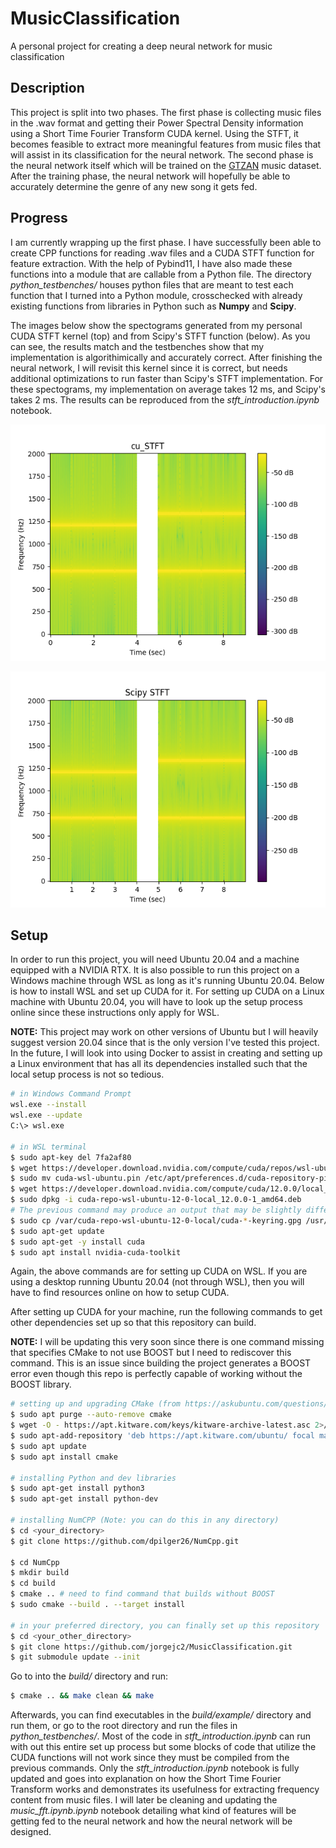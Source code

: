 # MusicClassification
A personal project for creating a deep neural network for music classification

## Description
This project is split into two phases. The first phase is collecting music files in the .wav format and getting their Power Spectral Density information using a Short Time Fourier Transform CUDA kernel. Using the STFT, it becomes feasible to extract more meaningful features from music files that will assist in its classification for the neural network. The second phase is the neural network itself which will be trained on 
the [GTZAN](https://www.kaggle.com/datasets/andradaolteanu/gtzan-dataset-music-genre-classification) music dataset. After the training phase, the 
neural network will hopefully be able to accurately determine the genre of any new song it gets fed. 

## Progress
I am currently wrapping up the first phase. I have successfully been able to create CPP functions for reading .wav files and a CUDA STFT function 
for feature extraction. With the help of Pybind11, I have also made these functions into a module that are callable from a Python file. The directory *python_testbenches/* houses python files that are meant to test each function that I turned into a Python module, crosschecked with 
already existing functions from libraries in Python such as **Numpy** and **Scipy**. 

The images below show the spectograms generated from my personal CUDA STFT kernel (top) and from Scipy's STFT function (below). As you can see, the results match and the testbenches show that my implementation is algorithimically and accurately correct. After finishing the neural network, I will revisit this kernel since it is correct, but needs additional optimizations to run faster than Scipy's STFT implementation. For these spectograms, my implementation on average takes 12 ms, and Scipy's takes 2 ms. The results can be reproduced from the *stft_introduction.ipynb* notebook. 

![cu_stft](references/cuSTFT_results.png)

![scipy_stft](references/stft_results.png)


## Setup

In order to run this project, you will need Ubuntu 20.04 and a machine equipped with a NVIDIA RTX. It is also possible to run this project on a Windows machine through WSL as long as it's running Ubuntu 20.04. Below is how to install WSL and set up CUDA for it. For setting up CUDA on a Linux machine with Ubuntu 20.04, you will have to look up the setup process online since these instructions only apply for WSL. 

**NOTE:** This project may work on other versions of Ubuntu but I will heavily suggest version 20.04 since that is the only version I've tested this project. In the future, I will look into using Docker to assist in creating and setting up a Linux environment that has all its dependencies installed such that the local setup process is not so tedious. 

```sh
# in Windows Command Prompt
wsl.exe --install
wsl.exe --update
C:\> wsl.exe

# in WSL terminal
$ sudo apt-key del 7fa2af80
$ wget https://developer.download.nvidia.com/compute/cuda/repos/wsl-ubuntu/x86_64/$ cuda-wsl-ubuntu.pin
$ sudo mv cuda-wsl-ubuntu.pin /etc/apt/preferences.d/cuda-repository-pin-600
$ wget https://developer.download.nvidia.com/compute/cuda/12.0.0/local_installers/$ cuda-repo-wsl-ubuntu-12-0-local_12.0.0-1_amd64.deb
$ sudo dpkg -i cuda-repo-wsl-ubuntu-12-0-local_12.0.0-1_amd64.deb
# The previous command may produce an output that may be slightly different than the command below. If so, use the command from the terminal output instead
$ sudo cp /var/cuda-repo-wsl-ubuntu-12-0-local/cuda-*-keyring.gpg /usr/share/keyrings/
$ sudo apt-get update
$ sudo apt-get -y install cuda
$ sudo apt install nvidia-cuda-toolkit
```
Again, the above commands are for setting up CUDA on WSL. If you are using a desktop running Ubuntu 20.04 (not through WSL), then you will have to find resources online on how to setup CUDA. 

After setting up CUDA for your machine, run the following commands to get other dependencies set up so that this repository can build. 

**NOTE:** I will be updating this very soon since there is one command missing that specifies CMake to not use BOOST but I need to rediscover this command. This is an issue since building the project generates a BOOST error even though this repo is perfectly capable of working without the BOOST library. 

```sh
# setting up and upgrading CMake (from https://askubuntu.com/questions/355565/how-do-i-install-the-latest-version-of-cmake-from-the-command-line, answered by Himel)
$ sudo apt purge --auto-remove cmake
$ wget -O - https://apt.kitware.com/keys/kitware-archive-latest.asc 2>/dev/null | gpg --dearmor $ - | sudo tee /etc/apt/trusted.gpg.d/kitware.gpg >/dev/null
$ sudo apt-add-repository 'deb https://apt.kitware.com/ubuntu/ focal main' # this is specific to Ubuntu 20.04
$ sudo apt update
$ sudo apt install cmake

# installing Python and dev libraries
$ sudo apt-get install python3
$ sudo apt-get install python-dev

# installing NumCPP (Note: you can do this in any directory)
$ cd <your_directory>
$ git clone https://github.com/dpilger26/NumCpp.git

$ cd NumCpp
$ mkdir build
$ cd build
$ cmake .. # need to find command that builds without BOOST
$ sudo cmake --build . --target install

# in your preferred directory, you can finally set up this repository
$ cd <your_other_directory>
$ git clone https://github.com/jorgejc2/MusicClassification.git
$ git submodule update --init
```

Go to into the *build/* directory and run:

```sh
$ cmake .. && make clean && make
```

Afterwards, you can find executables in the *build/example/* directory and run them, or go to the root directory and run the files in *python_testbenches/*. Most of the code in *stft_introduction.ipynb* can run with out this entire set up process but some blocks of code that utilize the CUDA functions will not work since they must be compiled from the previous commands. Only the *stft_introduction.ipynb* notebook is fully updated and goes into explanation on how the Short Time Fourier Transform works and demonstrates its usefulness for extracting frequency content from music files. I will later be cleaning and updating the *music_fft.ipynb.ipynb* notebook detailing what kind of features will be getting fed to the neural network and how the neural network will be designed. 
